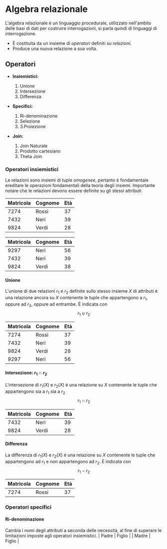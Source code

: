 # Algebra relazionale
L'algebra relazionale è un linguaggio procedurale, utilizzato nell'ambito delle basi di dati per costruire interrogazioni, si parla quindi di linguaggi di interrogazione.
- È costituita da un insieme di *operatori* definiti su *relazioni.*
- Produce una nuova relazione a sua volta.

## Operatori
- **Insiemistici:**
  1. Unione
  2. Intersezione
  3. Differenza
- **Specifici:**
  1. Ri-denominazione
  2. Selezione
  3. 3.Proiezione

- **Join:**
  1. Join Naturale
  2. Prodotto cartesiano
  3. Theta Join

### Operatori insiemistici
Le relazioni sono insiemi di tuple *omogenee*, pertanto è fondamentale ereditare le operazioni fondamentali della teoria degli insiemi.
Importante notare che le relazioni devono essere definite su gli stessi attributi.

| Matricola | Cognome | Età |
|-|-|-|
| 7274 | Rossi | 37 |
| 7432 | Neri | 39 |
| 9824 | Verdi | 28 |

| Matricola | Cognome | Età |
|-|-|-|
| 9297 | Neri | 56 |
| 7432 | Neri | 39 |
| 9824 | Verdi | 38 |

#### Unione
L'unione di due relazioni $r_1$ e $r_2$ definite sullo stesso insieme $X$ di attributi è una relazione ancora su $X$ contenente le tuple che appartengono a $r_1$, oppure ad $r_2$, oppure ad entrambe. È indicata con 
$$r_1 \cup r_2$$ 

| Matricola | Cognome | Età |
|-|-|-|
| 7274 | Rossi | 37 |
| 7432 | Neri | 39 |
| 9824 | Verdi | 28 |
| 9297 | Neri | 56 |

#### Intersezione: $r_1 \cap r_2$
L'intersezione di $r_1(X)$ e $r_2(X)$ è una relazione su $X$ contenente le tuple che appartengono sia a $r_1$ sia a $r_2$
$$r_1 \cap r_2$$

| Matricola | Cognome | Età |
|-|-|-|
| 7432 | Neri | 39 |
| 9824 | Verdi | 28 |

#### Differenza
La differenza di $r_1(X)$ e $r_2(X)$ è una relazione su $X$ contenente le tuple che appartengono ad $r_1$ e non appartengono ad $r_2$. 
È indicata con 
$$r_1 - r_2$$

| Matricola | Cognome | Età |
|-|-|-|
| 7274 | Rossi | 37 |

### Operatori specifici
#### Ri-denominazione
Cambia i nomi degli attributi a seconda delle necessità, al fine di superare le limitazioni imposte agli operatori insiemistici. 
| Padre | Figlio | 
| Madre | Figlio | 
